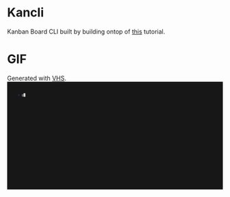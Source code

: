 # Kancli
Kanban Board CLI built by building ontop of
[this](https://www.youtube.com/watch?v=ZA93qgdLUzM&ab_channel=CharmCLI)
tutorial.

# GIF
Generated with [VHS](https://github.com/charmbracelet/vhs).
<picture>
  <img width="600" src="./demo.gif">
</picture>

